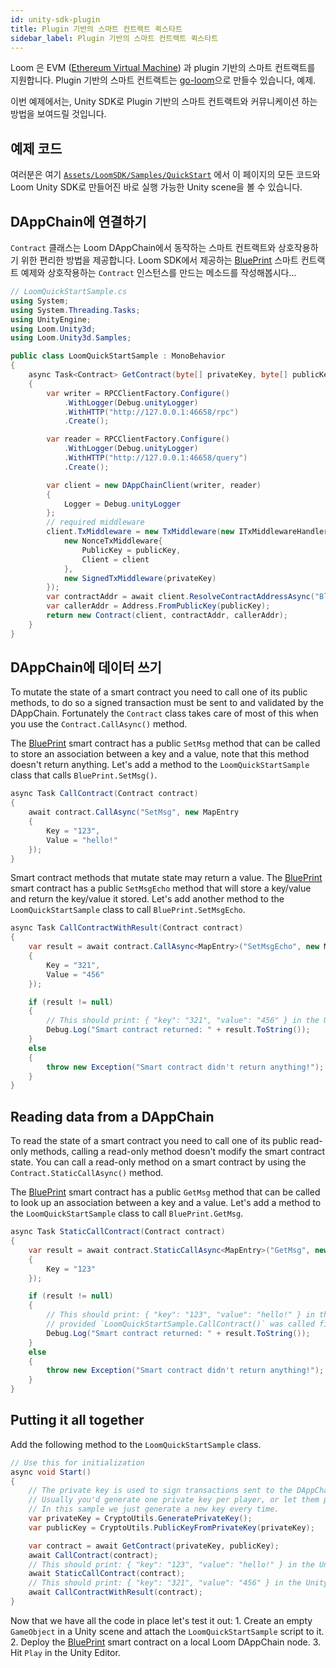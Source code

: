 ```yaml
---
id: unity-sdk-plugin
title: Plugin 기반의 스마트 컨트랙트 퀵스타트
sidebar_label: Plugin 기반의 스마트 컨트랙트 퀵스타트
---
```

Loom 은 EVM ([Ethereum Virtual Machine](evm.html)) 과 plugin 기반의 스마트 컨트랙트를 지원합니다. Plugin 기반의 스마트 컨트랙트는 [go-loom](https://github.com/loomnetwork/go-loom)으로 만들수 있습니다, 예제.

이번 예제에서는, Unity SDK로 Plugin 기반의 스마트 컨트랙트와 커뮤니케이션 하는 방법을 보여드릴 것입니다.

## 예제 코드

여러분은 여기 [`Assets/LoomSDK/Samples/QuickStart`](https://github.com/loomnetwork/unity3d-sdk/tree/master/Assets/LoomSDK/Samples/QuickStart) 에서 이 페이지의 모든 코드와 Loom Unity SDK로 만들어진 바로 실행 가능한 Unity scene을 볼 수 있습니다.

## DAppChain에 연결하기

`Contract` 클래스는 Loom DAppChain에서 동작하는 스마트 컨트랙트와 상호작용하기 위한 편리한 방법을 제공합니다. Loom SDK에서 제공하는 [BluePrint](https://github.com/loomnetwork/weave-blueprint/blob/master/src/blueprint.go) 스마트 컨트랙트 예제와 상호작용하는 `Contract` 인스턴스를 만드는 메소드를 작성해봅시다...

```csharp
// LoomQuickStartSample.cs
using System;
using System.Threading.Tasks;
using UnityEngine;
using Loom.Unity3d;
using Loom.Unity3d.Samples;

public class LoomQuickStartSample : MonoBehavior
{
    async Task<Contract> GetContract(byte[] privateKey, byte[] publicKey)
    {
        var writer = RPCClientFactory.Configure()
            .WithLogger(Debug.unityLogger)
            .WithHTTP("http://127.0.0.1:46658/rpc")
            .Create();

        var reader = RPCClientFactory.Configure()
            .WithLogger(Debug.unityLogger)
            .WithHTTP("http://127.0.0.1:46658/query")
            .Create();

        var client = new DAppChainClient(writer, reader)
        {
            Logger = Debug.unityLogger
        };
        // required middleware
        client.TxMiddleware = new TxMiddleware(new ITxMiddlewareHandler[]{
            new NonceTxMiddleware{
                PublicKey = publicKey,
                Client = client
            },
            new SignedTxMiddleware(privateKey)
        });
        var contractAddr = await client.ResolveContractAddressAsync("BluePrint");
        var callerAddr = Address.FromPublicKey(publicKey);
        return new Contract(client, contractAddr, callerAddr);
    }
}
```

## DAppChain에 데이터 쓰기

To mutate the state of a smart contract you need to call one of its public methods, to do so a signed transaction must be sent to and validated by the DAppChain. Fortunately the `Contract` class takes care of most of this when you use the `Contract.CallAsync()` method.

The [BluePrint](https://github.com/loomnetwork/weave-blueprint/blob/master/src/blueprint.go) smart contract has a public `SetMsg` method that can be called to store an association between a key and a value, note that this method doesn't return anything. Let's add a method to the `LoomQuickStartSample` class that calls `BluePrint.SetMsg()`.

```csharp
async Task CallContract(Contract contract)
{
    await contract.CallAsync("SetMsg", new MapEntry
    {
        Key = "123",
        Value = "hello!"
    });
}
```

Smart contract methods that mutate state may return a value. The [BluePrint](https://github.com/loomnetwork/weave-blueprint/blob/master/src/blueprint.go) smart contract has a public `SetMsgEcho` method that will store a key/value and return the key/value it stored. Let's add another method to the `LoomQuickStartSample` class to call `BluePrint.SetMsgEcho`.

```csharp
async Task CallContractWithResult(Contract contract)
{
    var result = await contract.CallAsync<MapEntry>("SetMsgEcho", new MapEntry
    {
        Key = "321",
        Value = "456"
    });

    if (result != null)
    {
        // This should print: { "key": "321", "value": "456" } in the Unity console window.
        Debug.Log("Smart contract returned: " + result.ToString());
    }
    else
    {
        throw new Exception("Smart contract didn't return anything!");
    }
}
```

## Reading data from a DAppChain

To read the state of a smart contract you need to call one of its public read-only methods, calling a read-only method doesn't modify the smart contract state. You can call a read-only method on a smart contract by using the `Contract.StaticCallAsync()` method.

The [BluePrint](https://github.com/loomnetwork/weave-blueprint/blob/master/src/blueprint.go) smart contract has a public `GetMsg` method that can be called to look up an association between a key and a value. Let's add a method to the `LoomQuickStartSample` class to call `BluePrint.GetMsg`.

```csharp
async Task StaticCallContract(Contract contract)
{
    var result = await contract.StaticCallAsync<MapEntry>("GetMsg", new MapEntry
    {
        Key = "123"
    });

    if (result != null)
    {
        // This should print: { "key": "123", "value": "hello!" } in the Unity console window
        // provided `LoomQuickStartSample.CallContract()` was called first.
        Debug.Log("Smart contract returned: " + result.ToString());
    }
    else
    {
        throw new Exception("Smart contract didn't return anything!");
    }
}
```

## Putting it all together

Add the following method to the `LoomQuickStartSample` class.

```csharp
// Use this for initialization
async void Start()
{
    // The private key is used to sign transactions sent to the DAppChain.
    // Usually you'd generate one private key per player, or let them provide their own.
    // In this sample we just generate a new key every time.
    var privateKey = CryptoUtils.GeneratePrivateKey();
    var publicKey = CryptoUtils.PublicKeyFromPrivateKey(privateKey);

    var contract = await GetContract(privateKey, publicKey);
    await CallContract(contract);
    // This should print: { "key": "123", "value": "hello!" } in the Unity console window
    await StaticCallContract(contract);
    // This should print: { "key": "321", "value": "456" } in the Unity console window
    await CallContractWithResult(contract);
}
```

Now that we have all the code in place let's test it out: 1. Create an empty `GameObject` in a Unity scene and attach the `LoomQuickStartSample` script to it. 2. Deploy the [BluePrint](https://github.com/loomnetwork/weave-blueprint/blob/master/src/blueprint.go) smart contract on a local Loom DAppChain node. 3. Hit `Play` in the Unity Editor.